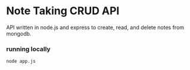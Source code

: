 # Note Taking CRUD API

API written in node.js and express to create, read, and delete notes from mongodb. 

### running locally 
```
node app.js
```
